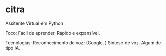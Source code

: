 # citra
 Assitente Virtual em Python

Foco: 
   Facil de aprender.
   Rápido e expansível.

Tecnologias:
   Reconhecimento de voz: (Google, )
   Sintese de voz.
   Algum de tipo IA.